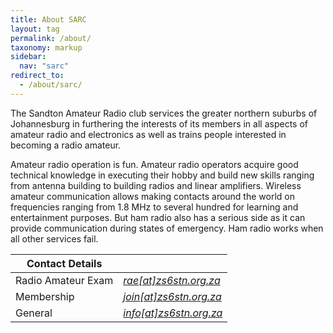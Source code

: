 ```yaml
---
title: About SARC
layout: tag
permalink: /about/
taxonomy: markup
sidebar:
  nav: "sarc"
redirect_to:
  - /about/sarc/
---
```

The Sandton Amateur Radio club services the greater northern suburbs of Johannesburg in furthering the interests of its members in all aspects of amateur radio and electronics as well as trains people interested in becoming a radio amateur.

Amateur radio operation is fun. Amateur radio operators acquire good technical knowledge in executing their hobby and build new skills ranging from antenna building to building radios and linear amplifiers. Wireless amateur communication allows making contacts around the world on frequencies ranging from 1.8 MHz to several hundred for learning and entertainment purposes. But ham radio also has a serious side as it can provide communication during states of emergency. Ham radio works when all other services fail.

| Contact Details|  |
| ----------- | ----------- |
|Radio Amateur Exam|<a href="javascript:location.href = 'mailto:' + ['rae','zs6stn.org.za'].join('@')" aria-label="email"><i class="fas fa-envelope"> rae[at]zs6stn.org.za</i></a>|
|Membership|<a href="javascript:location.href = 'mailto:' + ['join','zs6stn.org.za'].join('@')" aria-label="email"><i class="fas fa-envelope"> join[at]zs6stn.org.za</i></a>|
|General|<a href="javascript:location.href = 'mailto:' + ['info','zs6stn.org.za'].join('@')" aria-label="email"><i class="fas fa-envelope"> info[at]zs6stn.org.za</i></a>|

